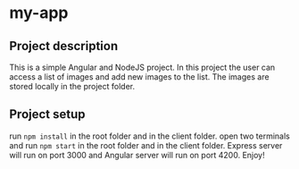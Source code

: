 # my-app

## Project description
This is a simple Angular and NodeJS project.
In this project the user can access a list of images and add new images to the list.
The images are stored locally in the project folder.

## Project setup
run `npm install` in the root folder and in the client folder.
open two terminals and run `npm start` in the root folder and in the client folder.
Express server will run on port 3000 and Angular server will run on port 4200.
Enjoy!
